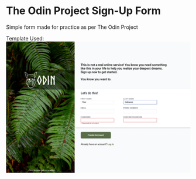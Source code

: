 # The Odin Project Sign-Up Form
Simple form made for practice as per The Odin Project

Template Used:
![template used](./template.png)
